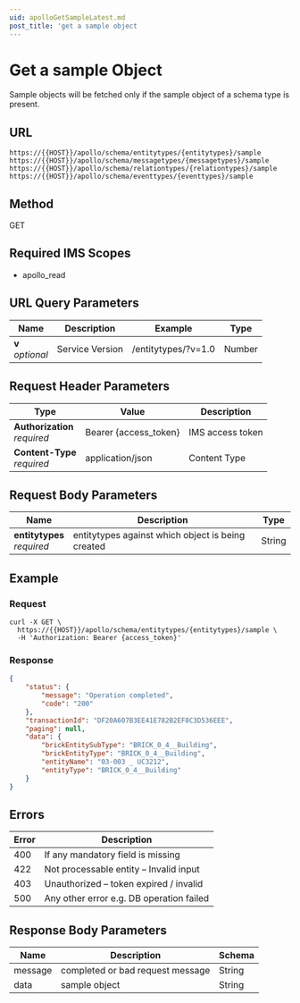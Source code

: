 ```yaml
---
uid: apolloGetSampleLatest.md
post_title: 'get a sample object
---
```

# Get a sample Object

Sample objects will be fetched only if the sample object of a schema type is present.


## URL

`https://{{HOST}}/apollo/schema/entitytypes/{entitytypes}/sample`
`https://{{HOST}}/apollo/schema/messagetypes/{messagetypes}/sample`
`https://{{HOST}}/apollo/schema/relationtypes/{relationtypes}/sample`
`https://{{HOST}}/apollo/schema/eventtypes/{eventtypes}/sample`

## Method

<div class="get">GET</div>

## Required IMS Scopes

* apollo_read

## URL Query Parameters

|Name|Description|Example|Type|
|---|---|---|---|
|**v** <br>*optional*|Service Version|/entitytypes/?v=1.0|Number|

## Request Header Parameters

|Type|Value|Description|
|---|---|---|
|**Authorization** <br>*required*|Bearer {access_token}|IMS access token|
|**Content-Type** <br>*required*|application/json|Content Type|

## Request Body Parameters

|Name|Description|Type|
|---|---|---|
| **entitytypes** <br>*required*|entitytypes against which object is being created|String|

## Example

### Request

```shell
curl -X GET \
  https://{{HOST}}/apollo/schema/entitytypes/{entitytypes}/sample \
  -H 'Authorization: Bearer {access_token}'
```

### Response

```json
{
    "status": {
        "message": "Operation completed",
        "code": "200"
    },
    "transactionId": "DF20A607B3EE41E782B2EF8C3D536EEE",
    "paging": null,
    "data": {
        "brickEntitySubType": "BRICK_0_4__Building",
        "brickEntityType": "BRICK_0_4__Building",
        "entityName": "03-003 _ UC3212",
        "entityType": "BRICK_0_4__Building"
    }
}
```
## Errors

|Error|Description|
|---|---|
|400|If any mandatory field is missing      	   |
|422|Not processable entity – Invalid input   	   |
|403|Unauthorized – token expired / invalid 	   |
|500|Any other error e.g. DB operation failed	   |


## Response Body Parameters

|Name|Description|Schema|
|---|---|---|
|message         |completed or bad request message|String |
|data    		 |sample object			  |String|
